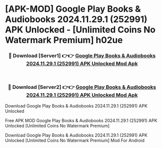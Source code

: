 # [APK-MOD] Google Play Books & Audiobooks 2024.11.29.1 (252991) APK Unlocked - [Unlimited Coins No Watermark Premium] h02ue



<div align="center">
<h3>🔴 Download [Server1] 👉👉 <a href="https://momento.my/?title=Google_Play_Books_&_Audiobooks_2024.11.29.1_(252991)_APK_Unlocked">Google Play Books & Audiobooks 2024.11.29.1 (252991) APK Unlocked Mod Apk</a></h3><br>

<h3>🔴 Download [Server2] 👉👉 <a href="https://momento.my/?title=Google_Play_Books_&_Audiobooks_2024.11.29.1_(252991)_APK_Unlocked">Google Play Books & Audiobooks 2024.11.29.1 (252991) APK Unlocked Mod Apk</a></h3>
</div>



Download Google Play Books & Audiobooks 2024.11.29.1 (252991) APK Unlocked 

Free APK MOD Google Play Books & Audiobooks 2024.11.29.1 (252991) APK Unlocked [Unlimited Coins No Watermark Premium]

Download Google Play Books & Audiobooks 2024.11.29.1 (252991) APK Unlocked [Unlimited Coins No Watermark Premium] Mod For Android
